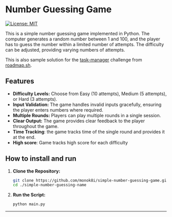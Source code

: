 # Number Guessing Game

[![License: MIT](https://img.shields.io/badge/License-MIT-yellow.svg)](https://opensource.org/licenses/MIT)

This is a simple number guessing game implemented in Python. The computer generates a random number between 1 and 100, and the player has to guess the number within a limited number of attempts. The difficulty can be adjusted, providing varying numbers of attempts.

This is also sample solution for the [task-manager](https://roadmap.sh/projects/number-guessing-game) challenge from [roadmap.sh](https://roadmap.sh/).


## Features

*   **Difficulty Levels:** Choose from Easy (10 attempts), Medium (5 attempts), or Hard (3 attempts).
*   **Input Validation:** The game handles invalid inputs gracefully, ensuring the player enters numbers where required.
*   **Multiple Rounds:** Players can play multiple rounds in a single session.
*   **Clear Output:** The game provides clear feedback to the player throughout the game.
*   **Time Tracking**: the game tracks time of the single round and provides it at the end.
* **High score**: Game tracks high score for each difficulty

## How to install and run

1.  **Clone the Repository:**
    ```bash
    git clone https://github.com/monok8i/simple-number-guessing-game.git
    cd ./simple-number-guessing-name 
    ```
2.  **Run the Script:** 
    ```bash
    python main.py
    ```
---
